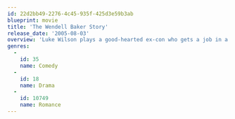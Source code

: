 ```yaml
---
id: 22d2bb49-2276-4c45-935f-425d3e59b3ab
blueprint: movie
title: 'The Wendell Baker Story'
release_date: '2005-08-03'
overview: 'Luke Wilson plays a good-hearted ex-con who gets a job in a retirement hotel. Three elderly residents help him win back his girlfriend as he lends them a hand in fighting hotel corruption.'
genres:
  -
    id: 35
    name: Comedy
  -
    id: 18
    name: Drama
  -
    id: 10749
    name: Romance
---
```

